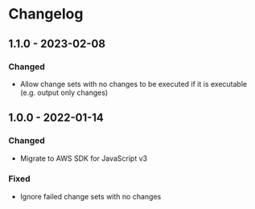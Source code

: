 # Changelog

## 1.1.0 - 2023-02-08

### Changed

* Allow change sets with no changes to be executed if it is executable (e.g. output only changes)

## 1.0.0 - 2022-01-14

### Changed

* Migrate to AWS SDK for JavaScript v3

### Fixed

* Ignore failed change sets with no changes